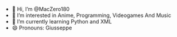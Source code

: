 - 👋 Hi, I’m @MacZero180
- 👀 I’m interested in Anime, Programming, Videogames And Music
- 🌱 I’m currently learning Python and XML
- 😄 Pronouns: Giusseppe 
<!-- hola k aze-->
